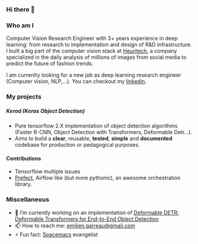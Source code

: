 ### Hi there 👋

### Who am I

Computer Vision Research Engineer with 3+ years experience in deep learning: from research to implementation and design of R&D infrastructure. I built a big part of the computer vision stack at [Heuritech](https://www.heuritech.com/), a company specialized in the daily analysis of millions of images from social media to predict the future of fashion trends.
  
I am currenlty looking for a new job as deep learning research engineer (Computer vision, NLP,...).
You can checkout my [linkedin](https://www.linkedin.com/in/emilien-garreau-b87606ab/).

### My projects

##### Kerod (Keras Object Detection)

- Pure tensorflow 2.X implementation of object detection algorithms (Faster R-CNN, Object Detection with Transformers, Deformable Detr...).
- Aims to build a **clear**, reusable, **tested**, **simple** and **documented** codebase for production or pedagogical purposes.

#### Contributions

- Tensorflow multiple issues
- [Prefect](https://github.com/PrefectHQ/prefect), Airflow like (but more pythonic), an awesome orchestration library.

### Miscellaneous

- 🔭 I’m currently working on an implementation of [Deformable DETR: Deformable Transformers for End-to-End Object Detection](https://arxiv.org/abs/2010.04159)
- 📫 How to reach me: emilien.garreau@gmail.com
- ⚡ Fun fact: [Spacemacs](https://github.com/syl20bnr/spacemacs) evangelist 
